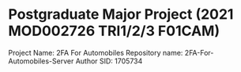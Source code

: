 # Postgraduate Major Project (2021 MOD002726 TRI1/2/3 F01CAM)
Project Name: 2FA For Automobiles
Repository name: 2FA-For-Automobiles-Server
Author SID: 1705734
